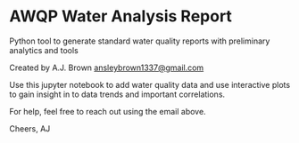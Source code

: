 # AWQP Water Analysis Report
Python tool to generate standard water quality reports with preliminary analytics and tools

Created by A.J. Brown
ansleybrown1337@gmail.com

Use this jupyter notebook to add water quality data and use interactive plots to
gain insight in to data trends and important correlations.

For help, feel free to reach out using the email above.

Cheers,
AJ
